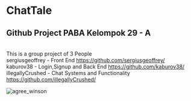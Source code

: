 # ChatTale
## Github Project PABA Kelompok 29 - A
<br/> This is a group project of 3 People <br/>
sergiusgeoffrey - Front End https://github.com/sergiusgeoffrey/ <br/>
kaburov38 - Login,Signup and Back End https://github.com/kaburov38/ <br/>
illegallyCrushed - Chat Systems and Functionality https://github.com/illegallyCrushed/ <br/>

![agree_winson](https://user-images.githubusercontent.com/73834938/147094400-029ae93b-69f1-4602-8546-025c7f091dd9.png)
